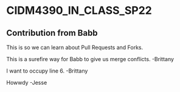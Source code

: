 # CIDM4390_IN_CLASS_SP22

## Contribution from Babb

This is so we can learn about Pull Requests and Forks.

This is a surefire way for Babb to give us merge conflicts. -Brittany

I want to occupy line 6. -Brittany

Howwdy -Jesse
